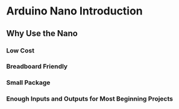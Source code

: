 # Arduino Nano Introduction

## Why Use the Nano

### Low Cost

### Breadboard Friendly

### Small Package

### Enough Inputs and Outputs for Most Beginning Projects

